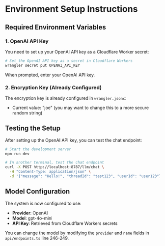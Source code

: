 # Environment Setup Instructions

## Required Environment Variables

### 1. OpenAI API Key

You need to set up your OpenAI API key as a Cloudflare Worker secret:

```bash
# Set the OpenAI API key as a secret in Cloudflare Workers
wrangler secret put OPENAI_API_KEY
```

When prompted, enter your OpenAI API key.

### 2. Encryption Key (Already Configured)

The encryption key is already configured in `wrangler.jsonc`:

- Current value: "joe" (you may want to change this to a more secure random string)

## Testing the Setup

After setting up the OpenAI API key, you can test the chat endpoint:

```bash
# Start the development server
npm run dev

# In another terminal, test the chat endpoint
curl -X POST http://localhost:8787/llm/chat \
  -H "Content-Type: application/json" \
  -d '{"message": "Hello!", "threadId": "test123", "userId": "user123"}'
```

## Model Configuration

The system is now configured to use:

- **Provider**: OpenAI
- **Model**: gpt-4o-mini
- **API Key**: Retrieved from Cloudflare Workers secrets

You can change the model by modifying the `provider` and `name` fields in `api/endpoints.ts` line 246-249.
